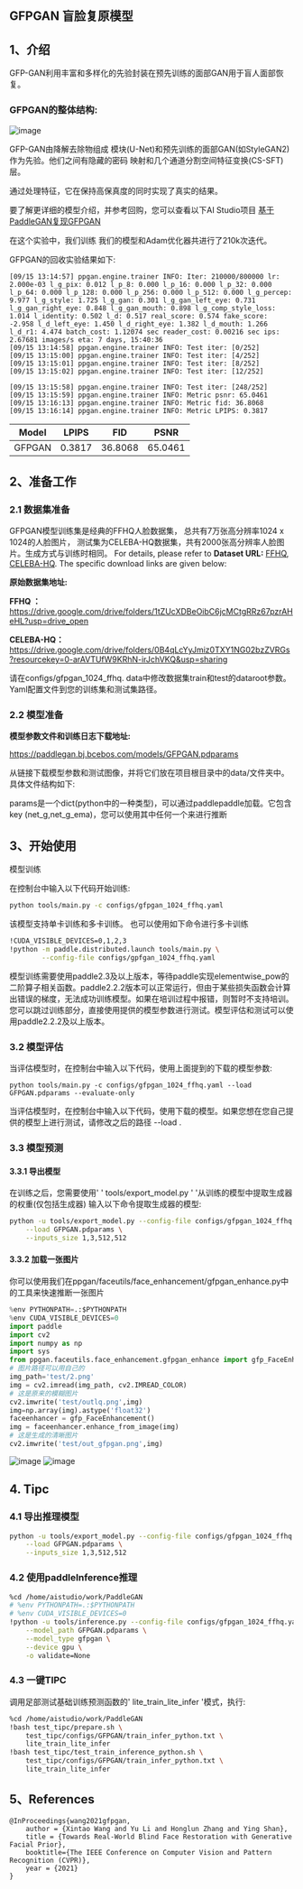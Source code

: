 ## GFPGAN 盲脸复原模型


## 1、介绍
GFP-GAN利用丰富和多样化的先验封装在预先训练的面部GAN用于盲人面部恢复。
### GFPGAN的整体结构:

![image](https://user-images.githubusercontent.com/73787862/191736718-72f5aa09-d7a9-490b-b1f8-b609208d4654.png)

GFP-GAN由降解去除物组成
模块(U-Net)和预先训练的面部GAN(如StyleGAN2)作为先验。他们之间有隐藏的密码
映射和几个通道分割空间特征变换(CS-SFT)层。

通过处理特征，它在保持高保真度的同时实现了真实的结果。

要了解更详细的模型介绍，并参考回购，您可以查看以下AI Studio项目
[基于PaddleGAN复现GFPGAN](https://aistudio.baidu.com/aistudio/projectdetail/4421649)

在这个实验中，我们训练
我们的模型和Adam优化器共进行了210k次迭代。

GFPGAN的回收实验结果如下:

```
[09/15 13:14:57] ppgan.engine.trainer INFO: Iter: 210000/800000 lr: 2.000e-03 l_g_pix: 0.012 l_p_8: 0.000 l_p_16: 0.000 l_p_32: 0.000 l_p_64: 0.000 l_p_128: 0.000 l_p_256: 0.000 l_p_512: 0.000 l_g_percep: 9.977 l_g_style: 1.725 l_g_gan: 0.301 l_g_gan_left_eye: 0.731 l_g_gan_right_eye: 0.848 l_g_gan_mouth: 0.898 l_g_comp_style_loss: 1.014 l_identity: 0.502 l_d: 0.517 real_score: 0.574 fake_score: -2.958 l_d_left_eye: 1.450 l_d_right_eye: 1.382 l_d_mouth: 1.266 l_d_r1: 4.474 batch_cost: 1.12074 sec reader_cost: 0.00216 sec ips: 2.67681 images/s eta: 7 days, 15:40:36
[09/15 13:14:58] ppgan.engine.trainer INFO: Test iter: [0/252]
[09/15 13:15:00] ppgan.engine.trainer INFO: Test iter: [4/252]
[09/15 13:15:01] ppgan.engine.trainer INFO: Test iter: [8/252]
[09/15 13:15:02] ppgan.engine.trainer INFO: Test iter: [12/252]

[09/15 13:15:58] ppgan.engine.trainer INFO: Test iter: [248/252]
[09/15 13:15:59] ppgan.engine.trainer INFO: Metric psnr: 65.0461
[09/15 13:16:13] ppgan.engine.trainer INFO: Metric fid: 36.8068
[09/15 13:16:14] ppgan.engine.trainer INFO: Metric LPIPS: 0.3817
```
Model | LPIPS | FID | PSNR
--- |:---:|:---:|:---:|
GFPGAN | 0.3817 | 36.8068 | 65.0461

## 2、准备工作

### 2.1 数据集准备

GFPGAN模型训练集是经典的FFHQ人脸数据集，
总共有7万张高分辨率1024 x 1024的人脸图片，
测试集为CELEBA-HQ数据集，共有2000张高分辨率人脸图片。生成方式与训练时相同。
For details, please refer to **Dataset URL:** [FFHQ](https://github.com/NVlabs/ffhq-dataset), [CELEBA-HQ](https://github.com/tkarras/progressive_growing_of_gans).
The specific download links are given below:

**原始数据集地址:**

**FFHQ ：**           https://drive.google.com/drive/folders/1tZUcXDBeOibC6jcMCtgRRz67pzrAHeHL?usp=drive_open

**CELEBA-HQ：** https://drive.google.com/drive/folders/0B4qLcYyJmiz0TXY1NG02bzZVRGs?resourcekey=0-arAVTUfW9KRhN-irJchVKQ&usp=sharing


请在configs/gfpgan_1024_ffhq. data中修改数据集train和test的dataroot参数。Yaml配置文件到您的训练集和测试集路径。

### 2.2 模型准备
**模型参数文件和训练日志下载地址:**

https://paddlegan.bj.bcebos.com/models/GFPGAN.pdparams

从链接下载模型参数和测试图像，并将它们放在项目根目录中的data/文件夹中。具体文件结构如下:

params是一个dict(python中的一种类型)，可以通过paddlepaddle加载。它包含key (net_g,net_g_ema)，您可以使用其中任何一个来进行推断

## 3、开始使用
模型训练

在控制台中输入以下代码开始训练:

 ```bash
 python tools/main.py -c configs/gfpgan_1024_ffhq.yaml
 ```

该模型支持单卡训练和多卡训练。
也可以使用如下命令进行多卡训练

```bash
!CUDA_VISIBLE_DEVICES=0,1,2,3
!python -m paddle.distributed.launch tools/main.py \
        --config-file configs/gpfgan_1024_ffhq.yaml
```

模型训练需要使用paddle2.3及以上版本，等待paddle实现elementwise_pow的二阶算子相关函数。paddle2.2.2版本可以正常运行，但由于某些损失函数会计算出错误的梯度，无法成功训练模型。如果在培训过程中报错，则暂时不支持培训。您可以跳过训练部分，直接使用提供的模型参数进行测试。模型评估和测试可以使用paddle2.2.2及以上版本。

### 3.2 模型评估

当评估模型时，在控制台中输入以下代码，使用上面提到的下载的模型参数:

 ```shell
python tools/main.py -c configs/gfpgan_1024_ffhq.yaml --load GFPGAN.pdparams --evaluate-only
 ```

当评估模型时，在控制台中输入以下代码，使用下载的模型。如果您想在您自己提供的模型上进行测试，请修改之后的路径 --load .



### 3.3 模型预测

#### 3.3.1 导出模型

在训练之后，您需要使用' ' tools/export_model.py ' '从训练的模型中提取生成器的权重(仅包括生成器)
输入以下命令提取生成器的模型:

```bash
python -u tools/export_model.py --config-file configs/gfpgan_1024_ffhq.yaml \
    --load GFPGAN.pdparams \
    --inputs_size 1,3,512,512
```


#### 3.3.2 加载一张图片

你可以使用我们在ppgan/faceutils/face_enhancement/gfpgan_enhance.py中的工具来快速推断一张图片

```python
%env PYTHONPATH=.:$PYTHONPATH
%env CUDA_VISIBLE_DEVICES=0
import paddle
import cv2
import numpy as np
import sys
from ppgan.faceutils.face_enhancement.gfpgan_enhance import gfp_FaceEnhancement
# 图片路径可以用自己的
img_path='test/2.png'
img = cv2.imread(img_path, cv2.IMREAD_COLOR)
# 这是原来的模糊图片
cv2.imwrite('test/outlq.png',img)
img=np.array(img).astype('float32')
faceenhancer = gfp_FaceEnhancement()
img = faceenhancer.enhance_from_image(img)
# 这是生成的清晰图片
cv2.imwrite('test/out_gfpgan.png',img)
```

![image](https://user-images.githubusercontent.com/73787862/191741112-b813a02c-6b19-4591-b80d-0bf5ce8ad07e.png)
![image](https://user-images.githubusercontent.com/73787862/191741242-1f365048-ba25-450f-8abc-76e74d8786f8.png)




## 4. Tipc

### 4.1 导出推理模型

```bash
python -u tools/export_model.py --config-file configs/gfpgan_1024_ffhq.yaml \
    --load GFPGAN.pdparams \
    --inputs_size 1,3,512,512
```

### 4.2 使用paddleInference推理

```bash
%cd /home/aistudio/work/PaddleGAN
# %env PYTHONPATH=.:$PYTHONPATH
# %env CUDA_VISIBLE_DEVICES=0
!python -u tools/inference.py --config-file configs/gfpgan_1024_ffhq.yaml \
    --model_path GFPGAN.pdparams \
    --model_type gfpgan \
    --device gpu \
    -o validate=None
```


### 4.3 一键TIPC

调用足部测试基础训练预测函数的' lite_train_lite_infer '模式，执行:

```bash
%cd /home/aistudio/work/PaddleGAN
!bash test_tipc/prepare.sh \
    test_tipc/configs/GFPGAN/train_infer_python.txt \
    lite_train_lite_infer
!bash test_tipc/test_train_inference_python.sh \
    test_tipc/configs/GFPGAN/train_infer_python.txt \
    lite_train_lite_infer
```



## 5、References

```
@InProceedings{wang2021gfpgan,
    author = {Xintao Wang and Yu Li and Honglun Zhang and Ying Shan},
    title = {Towards Real-World Blind Face Restoration with Generative Facial Prior},
    booktitle={The IEEE Conference on Computer Vision and Pattern Recognition (CVPR)},
    year = {2021}
}
```
